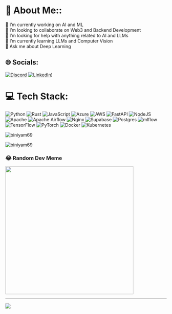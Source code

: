 # 💫 About Me::
🔭 I’m currently working on AI and ML<br>👯 I’m looking to collaborate on Web3 and Backend Development<br>🤝 I’m looking for help with anything related to AI and LLMs<br>🌱 I’m currently learning LLMs and Computer Vision<br>💬 Ask me about Deep Learning


## 🌐 Socials:
[![Discord](https://img.shields.io/badge/Discord-%237289DA.svg?logo=discord&logoColor=white)](https://discord.gg/.rockyy) [![LinkedIn](https://img.shields.io/badge/LinkedIn-%230077B5.svg?logo=linkedin&logoColor=white)](https://linkedin.com/in/biniyamodol)) 

# 💻 Tech Stack:
![Python](https://img.shields.io/badge/python-3670A0?style=flat&logo=python&logoColor=ffdd54) ![Rust](https://img.shields.io/badge/rust-%23000000.svg?style=flat&logo=rust&logoColor=white) ![JavaScript](https://img.shields.io/badge/javascript-%23323330.svg?style=flat&logo=javascript&logoColor=%23F7DF1E) ![Azure](https://img.shields.io/badge/azure-%230072C6.svg?style=flat&logo=microsoftazure&logoColor=white) ![AWS](https://img.shields.io/badge/AWS-%23FF9900.svg?style=flat&logo=amazon-aws&logoColor=white) ![FastAPI](https://img.shields.io/badge/FastAPI-005571?style=flat&logo=fastapi) ![NodeJS](https://img.shields.io/badge/node.js-6DA55F?style=flat&logo=node.js&logoColor=white) ![Apache](https://img.shields.io/badge/apache-%23D42029.svg?style=flat&logo=apache&logoColor=white) ![Apache Airflow](https://img.shields.io/badge/Apache%20Airflow-017CEE?style=flat&logo=Apache%20Airflow&logoColor=white) ![Nginx](https://img.shields.io/badge/nginx-%23009639.svg?style=flat&logo=nginx&logoColor=white) ![Supabase](https://img.shields.io/badge/Supabase-3ECF8E?style=flat&logo=supabase&logoColor=white) ![Postgres](https://img.shields.io/badge/postgres-%23316192.svg?style=flat&logo=postgresql&logoColor=white) ![mlflow](https://img.shields.io/badge/mlflow-%23d9ead3.svg?style=flat&logo=numpy&logoColor=blue) ![TensorFlow](https://img.shields.io/badge/TensorFlow-%23FF6F00.svg?style=flat&logo=TensorFlow&logoColor=white) ![PyTorch](https://img.shields.io/badge/PyTorch-%23EE4C2C.svg?style=flat&logo=PyTorch&logoColor=white) ![Docker](https://img.shields.io/badge/docker-%230db7ed.svg?style=flat&logo=docker&logoColor=white) ![Kubernetes](https://img.shields.io/badge/kubernetes-%23326ce5.svg?style=flat&logo=kubernetes&logoColor=white)

<p><img align="center" src="https://github-readme-stats.vercel.app/api/top-langs?username=biniyam69&show_icons=true&locale=en&layout=compact" alt="biniyam69" /></p>

<p><img align="center" src="https://github-readme-streak-stats.herokuapp.com/?user=biniyam69&" alt="biniyam69" /></p>

### 😂 Random Dev Meme
<img src='https://randommeme-five.vercel.app/' style="height: 400px;"/>

---
[![](https://visitcount.itsvg.in/api?id=biniyam69&icon=0&color=0)](https://visitcount.itsvg.in)

<!-- Proudly created with GPRM ( https://gprm.itsvg.in ) -->
